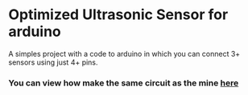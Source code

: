 # Optimized Ultrasonic Sensor for arduino

A simples project with a code to arduino in which you can connect 3+ sensors using just 4+ pins.

### You can view how make the same circuit as the mine [here](https://www.tinkercad.com/things/j05xzDXFFLg)

